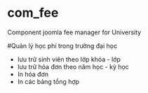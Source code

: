 # com_fee
Component joomla fee manager for University

#Quản lý học phí trong trường đại học
- lưu trữ sinh viên theo lớp khóa - lớp 
- lưu trữ hóa đơn theo năm học - kỳ học 
- In hóa đơn 
- In các bảng tổng hợp
